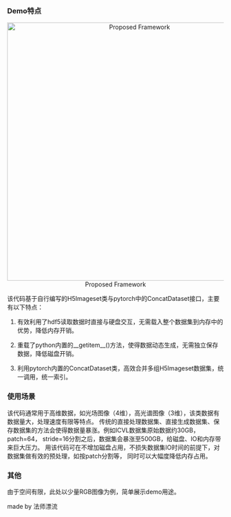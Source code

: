 ﻿### Demo特点

<p align="center">
<img src="./H5Dataset类.png" 
alt="Proposed Framework" width="600px"><br /><a> Proposed Framework</a>
</p>
该代码基于自行编写的H5Imageset类与pytorch中的ConcatDataset接口，主要有以下特点：

1. 有效利用了hdf5读取数据时直接与硬盘交互，无需载入整个数据集到内存中的优势，降低内存开销。

2. 重载了python内置的__getitem__()方法，使得数据动态生成，无需独立保存数据，降低磁盘开销。

3. 利用pytorch内置的ConcatDataset类，高效合并多组H5Imageset数据集，统一调用，统一索引。


### 使用场景
该代码通常用于高维数据，如光场图像（4维），高光谱图像（3维），该类数据有数据量大，处理速度有限等特点。
传统的直接处理数据集、直接生成数据集、保存数据集的方法会使得数据量暴涨。例如ICVL数据集原始数据约30GB，
patch=64， stride=16分割之后，数据集会暴涨至500GB，给磁盘、IO和内存带来巨大压力。
用该代码可在不增加磁盘占用，不损失数据集IO时间的前提下，对数据集做有效的预处理，如按patch分割等，
同时可以大幅度降低内存占用。

### 其他
由于空间有限，此处以少量RGB图像为例，简单展示demo用途。

made by 法师漂流
